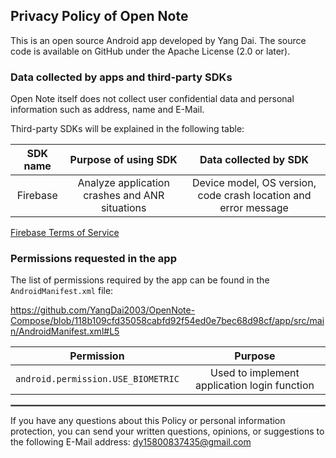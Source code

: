 ## Privacy Policy of Open Note

This is an open source Android app developed by Yang Dai. The source code is available on GitHub under the Apache License (2.0 or later).

### Data collected by apps and third-party SDKs

Open Note itself does not collect user confidential data and personal information such as address, name and E-Mail.

Third-party SDKs will be explained in the following table:


| SDK name |              Purpose of using SDK              |                      Data collected by SDK                      |
|:--------:|:----------------------------------------------:|:---------------------------------------------------------------:|
| Firebase | Analyze application crashes and ANR situations | Device model, OS version, code crash location and error message |

[Firebase Terms of Service](https://firebase.google.com/terms)

### Permissions requested in the app

The list of permissions required by the app can be found in the `AndroidManifest.xml` file:

https://github.com/YangDai2003/OpenNote-Compose/blob/118b109cfd35058cabfd92f54ed0e7bec68d98cf/app/src/main/AndroidManifest.xml#L5
<br/>


|             Permission             |                   Purpose                    |
|:----------------------------------:|:--------------------------------------------:|
| `android.permission.USE_BIOMETRIC` | Used to implement application login function |


 <hr style="border:1px solid gray">

If you have any questions about this Policy or personal information protection, you can send your written questions, opinions, or suggestions to the following E-Mail address: dy15800837435@gmail.com